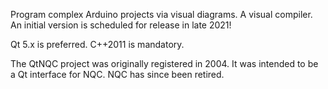 Program complex Arduino projects via visual diagrams. A visual compiler. An initial version is scheduled for release in late 2021!

Qt 5.x is preferred. C++2011 is mandatory.

The QtNQC project was originally registered in 2004.
It was intended to be a Qt interface for NQC. NQC has since been retired.
